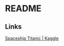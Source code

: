 # README

## Links

[Spaceship Titanic \| Kaggle](https://www.kaggle.com/competitions/spaceship-titanic/code?competitionId=34377&sortBy=voteCount)